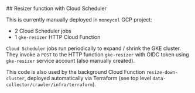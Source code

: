 ## Resizer function with Cloud Scheduler

This is currently manually deployed in `moneycol` GCP project:
- 2 Cloud Scheduler jobs
- 1 `gke-resizer` HTTP Cloud Function

`Cloud Scheduler` jobs run periodically to expand / shrink the GKE cluster.
They invoke a `POST` to the HTTP function `gke-resizer` with OIDC token using `gke-resizer` service account (also manually created).

This code is also used by the background Cloud Function `resize-down-cluster`, deployed automatically via Terraform (see top level `data-collector/crawler/infra/terraform`).